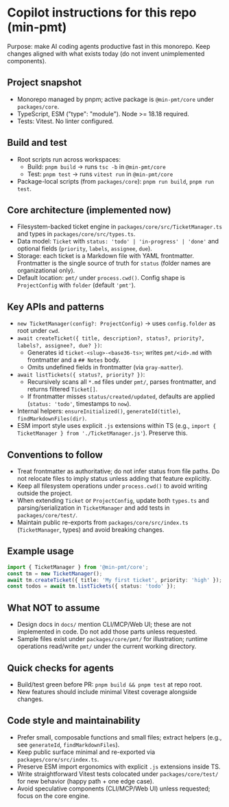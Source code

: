 # Copilot instructions for this repo (min-pmt)

Purpose: make AI coding agents productive fast in this monorepo. Keep changes aligned with what exists today (do not invent unimplemented components).

## Project snapshot
- Monorepo managed by pnpm; active package is `@min-pmt/core` under `packages/core`.
- TypeScript, ESM ("type": "module"). Node >= 18.18 required.
- Tests: Vitest. No linter configured.

## Build and test
- Root scripts run across workspaces:
  - Build: `pnpm build` → runs `tsc -b` in `@min-pmt/core`
  - Test: `pnpm test` → runs `vitest run` in `@min-pmt/core`
- Package-local scripts (from `packages/core`): `pnpm run build`, `pnpm run test`.

## Core architecture (implemented now)
- Filesystem-backed ticket engine in `packages/core/src/TicketManager.ts` and types in `packages/core/src/types.ts`.
- Data model: `Ticket` with `status: 'todo' | 'in-progress' | 'done'` and optional fields (`priority`, `labels`, `assignee`, `due`).
- Storage: each ticket is a Markdown file with YAML frontmatter. Frontmatter is the single source of truth for `status` (folder names are organizational only).
- Default location: `pmt/` under `process.cwd()`. Config shape is `ProjectConfig` with `folder` (default `'pmt'`).

## Key APIs and patterns
- `new TicketManager(config?: ProjectConfig)` → uses `config.folder` as root under `cwd`.
- `await createTicket({ title, description?, status?, priority?, labels?, assignee?, due? })`:
  - Generates id `ticket-<slug>-<base36-ts>`; writes `pmt/<id>.md` with frontmatter and a `## Notes` body.
  - Omits undefined fields in frontmatter (via `gray-matter`).
- `await listTickets({ status?, priority? })`:
  - Recursively scans all `*.md` files under `pmt/`, parses frontmatter, and returns filtered `Ticket[]`.
  - If frontmatter misses `status/created/updated`, defaults are applied (`status: 'todo'`, timestamps to `now`).
- Internal helpers: `ensureInitialized()`, `generateId(title)`, `findMarkdownFiles(dir)`.
- ESM import style uses explicit `.js` extensions within TS (e.g., `import { TicketManager } from './TicketManager.js'`). Preserve this.

## Conventions to follow
- Treat frontmatter as authoritative; do not infer status from file paths. Do not relocate files to imply status unless adding that feature explicitly.
- Keep all filesystem operations under `process.cwd()` to avoid writing outside the project.
- When extending `Ticket` or `ProjectConfig`, update both `types.ts` and parsing/serialization in `TicketManager` and add tests in `packages/core/test/`.
- Maintain public re-exports from `packages/core/src/index.ts` (`TicketManager`, types) and avoid breaking changes.

## Example usage
```ts
import { TicketManager } from '@min-pmt/core';
const tm = new TicketManager();
await tm.createTicket({ title: 'My first ticket', priority: 'high' });
const todos = await tm.listTickets({ status: 'todo' });
```

## What NOT to assume
- Design docs in `docs/` mention CLI/MCP/Web UI; these are not implemented in code. Do not add those parts unless requested.
- Sample files exist under `packages/core/pmt/` for illustration; runtime operations read/write `pmt/` under the current working directory.

## Quick checks for agents
- Build/test green before PR: `pnpm build && pnpm test` at repo root.
- New features should include minimal Vitest coverage alongside changes.

## Code style and maintainability
- Prefer small, composable functions and small files; extract helpers (e.g., see `generateId`, `findMarkdownFiles`).
- Keep public surface minimal and re-exported via `packages/core/src/index.ts`.
- Preserve ESM import ergonomics with explicit `.js` extensions inside TS.
- Write straightforward Vitest tests colocated under `packages/core/test/` for new behavior (happy path + one edge case).
- Avoid speculative components (CLI/MCP/Web UI) unless requested; focus on the core engine.
